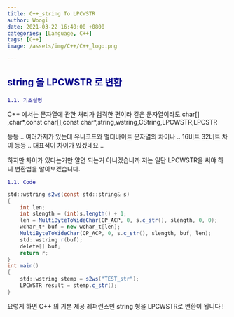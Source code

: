 ```yaml
---
title: C++_string To LPCWSTR
author: Woogi
date: 2021-03-22 16:40:00 +0800
categories: [Language, C++]
tags: [C++]
image: /assets/img/C++/C++_logo.png

---
```


## <span style="color:darkblue">string 을 LPCWSTR 로 변환</span>

<span style="color:darkblue">`1.1. 기초설명`</span>

C++ 에서는 문자열에 관한 처리가 엄격한 편이라 같은 문자열이라도 char[] ,char*,const char[],const char*,string,wstring,CString,LPCWSTR,LPCSTR

등등 .. 여러가지가 있는데 유니코드와 멀티바이트 문자열의 차이나 .. 16비트 32비트 차이 등등 .. 대표적이 차이가 있겠네요 .. 

하지만 차이가 있다는거만 알면 되는거 아니겠습니까 저는 일단 LPCWSTR을 써야 하니 변환법을 알아보겠습니다.

<span style="color:darkblue">`1.1. Code`</span>

```java
std::wstring s2ws(const std::string& s)
{
	int len;
	int slength = (int)s.length() + 1;
	len = MultiByteToWideChar(CP_ACP, 0, s.c_str(), slength, 0, 0);
	wchar_t* buf = new wchar_t[len];
	MultiByteToWideChar(CP_ACP, 0, s.c_str(), slength, buf, len);
	std::wstring r(buf);
	delete[] buf;
	return r;
}
int main()
{
    std::wstring stemp = s2ws("TEST_str");
	LPCWSTR result = stemp.c_str();
}
```

요렇게 하면 C++ 의 기본 제공 레퍼런스인 string 형을 LPCWSTR로 변환이 됩니다 ! 


